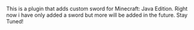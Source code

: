 This is a plugin that adds custom sword for Minecraft: Java Edition. Right now i have only added a sword but more will be added in the future.
Stay Tuned!